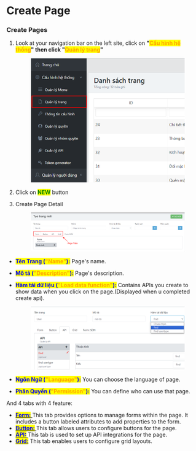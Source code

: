 # Create Page

### Create Pages

1.  Look at  your navigation bar on the left site, click on **"**<mark style="color:orange;">**Cấu hình hệ thống**</mark>**" then click "**<mark style="color:orange;">**Quản lý trang**</mark>**"**

    <figure><img src="../.gitbook/assets/image (36).png" alt=""><figcaption></figcaption></figure>
2. Click on <mark style="color:green;">**NEW**</mark> button&#x20;
3.  Create Page Detail

    <figure><img src="../.gitbook/assets/image (38).png" alt=""><figcaption></figcaption></figure>

* <mark style="color:blue;">**Tên Trang (**</mark><mark style="color:orange;">**"Name"**</mark><mark style="color:blue;">**):**</mark> Page's name.
* <mark style="color:blue;">**Mô tả (**</mark><mark style="color:orange;">**"Description"**</mark><mark style="color:blue;">**):**</mark> Page's description.
*   <mark style="color:blue;">**Hàm tải dữ liệu (**</mark><mark style="color:orange;">**"Load data function"**</mark><mark style="color:blue;">**):**</mark> Contains APIs you create to show data when you click on the page.(Displayed when u completed create api).&#x20;

    <figure><img src="../../README.md/.gitbook/assets/image (17).png" alt=""><figcaption></figcaption></figure>
* <mark style="color:blue;">**Ngôn Ngữ (**</mark><mark style="color:orange;">**"Language"**</mark><mark style="color:blue;">**):**</mark> You can choose the language of page.
* <mark style="color:blue;">**Phân Quyền (**</mark><mark style="color:orange;">**"Permission"**</mark><mark style="color:blue;">**):**</mark> You can define who can use that page.

&#x20; And 4 tabs with 4 feature:

* [<mark style="color:blue;">**Form:**</mark> ](create-page-form.md)This tab provides options to manage forms within the page. It includes a button labeled attributes  to add properties to the form.
* [<mark style="color:blue;">**Button:**</mark> ](create-page-button.md)This tab allows users to configure buttons for the page.
* [<mark style="color:blue;">**API:**</mark> ](create-page-api.md)This tab is used to set up API integrations for the page.
* [<mark style="color:blue;">**Grid:**</mark>](create-page-grid.md) This tab enables users to configure grid layouts.

